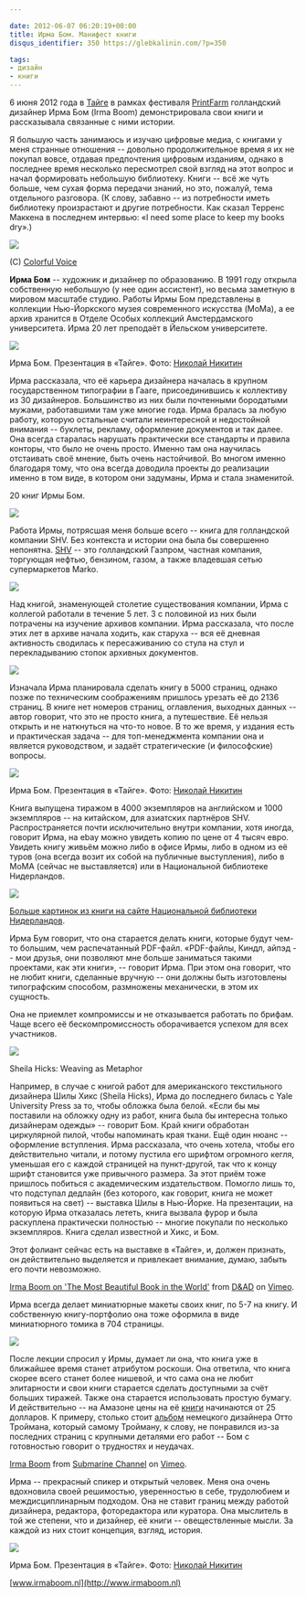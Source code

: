 ```yaml
---

date: 2012-06-07 06:20:19+00:00
title: Ирма Бом. Манифест книги
disqus_identifier: 350 https://glebkalinin.com/?p=350

tags:
- дизайн
- книги
---
```


6 июня 2012 года в [Тайге](http://space-taiga.org) в рамках фестиваля [PrintFarm](http://printfarm.ru) голландский дизайнер Ирма Бом (Irma Boom) демонстрировала свои книги и рассказывала связанные с ними истории. 

Я большую часть занимаюсь и изучаю цифровые медиа, с книгами у меня странные отношения -- довольно продолжительное время я их не покупал вовсе, отдавая предпочтения цифровым изданиям, однако в последнее время несколько пересмотрел свой взгляд на этот вопрос и начал формировать небольшую библиотеку. Книги -- всё же чуть больше, чем сухая форма передачи знаний, но это, пожалуй, тема отдельного разговора. (К слову, забавно -- из потребности иметь библиотеку произрастают и другие потребности. Как сказал Терренс Маккена в последнем интервью: «I need some place to keep my books dry».)

![](https://raum7linodewp.s3.amazonaws.com/wp-content/uploads/2012/06/irma-500x333.jpg)



(C) [Colorful Voice](http://whynotsmile.com/project/cvoice.html)



**Ирма Бом** -- художник и дизайнер по образованию. В 1991 году открыла собственную небольшую (у нее один ассистент), но весьма заметную в мировом масштабе студию. Работы Ирмы Бом представлены в коллекции Нью-Йоркского музея со­временного искусства (MoMa), а ее архив хранится в Отделе Особых коллекций Амстердамского университета. Ирма 20 лет преподаёт в Йельском университете.

![](https://raum7linodewp.s3.amazonaws.com/wp-content/uploads/2012/06/11781_132300430240702_937273964_n-500x332.jpg)



Ирма Бом. Презентация в «Тайге». Фото: [Николай Никитин](https://www.facebook.com/profile.php?id=1610749484)



Ирма рассказала, что её карьера дизайнера началась в крупном государственном типографии в Гааге, присоединившись к коллективу из 30 дизайнеров. Большинство из них были почтенными бородатыми мужами, работавшими там уже многие года. Ирма бралась за любую работу, которую остальные считали неинтересной и недостойной внимания -- буклеты, рекламу, оформление документов и так далее. Она всегда старалась нарушать практически все стандарты и правила конторы, что было не очень просто. Именно там она научилась отстаивать своё мнение, быть очень настойчивой. Во многом именно благодаря тому, что она всегда доводила проекты до реализации именно в том виде, в котором они задуманы, Ирма и стала знаменитой.




20 книг Ирмы Бом.



![](https://raum7linodewp.s3.amazonaws.com/wp-content/uploads/2012/06/boom01.jpg)

Работа Ирмы, потрясшая меня больше всего -- книга для голландской компании SHV. Без контекста и истории она была бы совершенно непонятна. [SHV](http://www.referenceforbusiness.com/history2/94/SHV-Holdings-N-V.html) -- это голландский Газпром, частная компания, торгующая нефтью, бензином, газом, а также владевшая сетью супермаркетов Marko. 

![](https://raum7linodewp.s3.amazonaws.com/wp-content/uploads/2012/06/059shv12-groot-500x313.jpg)

Над книгой, знаменующей столетие существования компании, Ирма с коллегой работали в течение 5 лет. 3 с половиной из них были потрачены на изучение архивов компании. Ирма рассказала, что после этих лет в архиве начала ходить, как старуха -- вся её дневная активность сводилась к пересаживанию со стула на стул и перекладыванию стопок архивных документов. 

![](https://raum7linodewp.s3.amazonaws.com/wp-content/uploads/2012/06/059shv11-groot-500x299.jpg)

Изначала Ирма планировала сделать книгу в 5000 страниц, однако позже по техническим соображениям пришлось урезать её до 2136 страниц. В книге нет номеров страниц, оглавления, выходных данных -- автор говорит, что это не просто книга, а путешествие. Её нельзя открыть и не наткнуться на что-то новое. В то же время, у издания есть и практическая задача -- для топ-менеджмента компании она и является руководством, и задаёт стратегические (и философские) вопросы. 

![](https://raum7linodewp.s3.amazonaws.com/wp-content/uploads/2012/06/542096_132300376907374_594278627_n-500x332.jpg)



Ирма Бом. Презентация в «Тайге». Фото: [Николай Никитин](https://www.facebook.com/profile.php?id=1610749484)




Книга выпущена тиражом в 4000 экземпляров на английском и 1000 экземпляров -- на китайском, для азиатских партнёров SHV. Распространяется почти исключительно внутри компании, хотя иногда, говорит Ирма, на ebay можно увидеть копию по цене от 4 тысяч евро. Увидеть книгу живьём можно либо в офисе Ирмы, либо в одном из её туров (она всегда возит их собой на публичные выступления), либо в MoMA (сейчас не выставляется) или в Национальной библиотеке Нидерландов.

![](https://raum7linodewp.s3.amazonaws.com/wp-content/uploads/2012/06/059shv6-groot-500x304.jpg)

[Больше картинок из книги на сайте Национальной библиотеки Нидерландов](http://www.kb.nl/galerie/stijl/059shv-en.html).

Ирма Бум говорит, что она старается делать книги, которые будут чем-то большим, чем распечатанный PDF-файл. «PDF-файлы, Киндл, айпэд -- мои друзья, они позволяют мне больше заниматься такими проектами, как эти книги», -- говорит Ирма. При этом она говорит, что не любит книги, сделанные вручную -- они должны быть изготовлены типографским способом, размножены механически, в этом их сущность.

Она не приемлет компромиссы и не отказывается работать по брифам. Чаще всего её бескомпромиссность оборачивается успехом для всех участников.

![](https://raum7linodewp.s3.amazonaws.com/wp-content/uploads/2012/06/hicks.jpg)



Sheila Hicks: Weaving as Metaphor



Например, в случае с книгой работ для американского текстильного дизайнера Шилы Хикс (Sheila Hicks), Ирма до последнего билась с Yale University Press за то, чтобы обложка была белой. «Если бы мы поставили на обложку одну из работ, книга была бы интересна только дизайнерам одежды» -- говорит Бом. Край книги обработан циркулярной пилой, чтобы напоминать края ткани. Ещё один нюанс -- оформление вступления. Ирма рассказала, что очень хотела, чтобы его действительно читали, и потому пустила его шрифтом огромного кегля, уменьшая его с каждой страницей на пункт-другой, так что к концу шрифт становится уже привычного размера. За этот приём тоже пришлось побиться с академическим издательством. Помогло лишь то, что подступал дедлайн (без которого, как говорит, книга не может появиться на свет) -- выставка Шилы в Нью-Йорке. На презентации, на которую Ирма отказалась лететь, книга вызвала фурор и была раскуплена практически полностью -- многие покупали по несколько экземпляров. Книга сделал известной и Хикс, и Бом. 

Этот фолиант сейчас есть на выставке в «Тайге», и, должен признать, он действительно выделяется и привлекает внимание, думаю, забыть его почти невозможно. 



[Irma Boom on 'The Most Beautiful Book in the World'](http://vimeo.com/703587) from [D&AD](http://vimeo.com/dandad) on [Vimeo](http://vimeo.com).



Ирма всегда делает миниатюрные макеты своих книг, по 5-7 на книгу. И собственную книгу-портфолио она тоже оформила в виде миниатюрного томика в 704 страницы.


![](https://raum7linodewp.s3.amazonaws.com/wp-content/uploads/2012/06/Irma_Boom_Biography_in_Books_05.jpg)


После лекции спросил у Ирмы, думает ли она, что книга уже в ближайшее время станет атрибутом роскоши. Она ответила, что книга скорее всего станет более нишевой, и что сама она не любит элитарности и свои книги старается сделать доступными за счёт больших тиражей. Также она старается использовать простую бумагу. И действительно -- на Амазоне цены на её [книги](http://www.amazon.com/mn/search/?_encoding=UTF8&x=0&tag=glebkali-20&linkCode=ur2&y=0&camp=1789&creative=390957&field-keywords=irma%20boom&url=search-alias%3Daps&sprefix=cook%20with%20) начинаются от 25 долларов. К примеру, столько стоит [альбом](http://www.amazon.com/gp/product/9064503125/ref=as_li_ss_tl?ie=UTF8&tag=glebkali-20&linkCode=as2&camp=1789&creative=390957&creativeASIN=9064503125) немецкого дизайнера Отто Троймана, который самому Тройману, к слову, не понравился из-за последних страниц с крупными деталями его работ -- Бом с готовностью говорит о трудностях и неудачах.




[Irma Boom](http://vimeo.com/11869654) from [Submarine Channel](http://vimeo.com/submarinechannel) on [Vimeo](http://vimeo.com).



Ирма -- прекрасный спикер и открытый человек. Меня она очень вдохновила своей решимостью, уверенностью в себе, трудолюбием и междисциплинарным подходом. Она не ставит границ между работой дизайнера, редактора, фоторедактора или куратора. Она мыслитель в той же степени, что и дизайнер, её книги -- овеществленные мысли. За каждой из них стоит концепция, взгляд, история.

![](https://raum7linodewp.s3.amazonaws.com/wp-content/uploads/2012/06/547791_132300333574045_734144124_n-500x332.jpg)



Ирма Бом. Презентация в «Тайге». Фото: [Николай Никитин](https://www.facebook.com/profile.php?id=1610749484)




[www.irmaboom.nl](http://www.irmaboom.nl)
